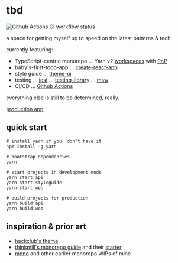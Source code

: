 # tbd

![Github Actions CI workflow status](https://github.com/meatwallace/tbd/actions/workflows/ci.yml/badge.svg?branch=main)

a space for getting myself up to speed on the latest patterns & tech.

currently featuring:

- TypeScript-centric monorepo ... Yarn v2
  [workspaces](https://yarnpkg.com/features/workspaces) with
  [PnP](https://yarnpkg.com/features/pnp)
- baby's-first-todo-app ... [create-react-app](https://create-react-app.dev)
- style guide ... [theme-ui](https://theme-ui.com)
- testing ... [jest](https://jestjs.io) ...
  [testing-library](https://testing-library.com) ... [msw](https://mswjs.io)
- CI/CD ... [Github Actions](https://github.com/features/actions)

everything else is still to be determined, really.

[production app](https://tbd.vercel.app)

## quick start

```
# install yarn if you  don't have it
npm install -g yarn

# bootstrap dependencies
yarn

# start projects in development mode
yarn start:api
yarn start:styleguide
yarn start:web

# build projects for production
yarn build:api
yarn build:web
```

## inspiration & prior art

- [hackclub's theme](https://theme.hackclub.com)
- [thinkmill's monorepo guide](https://monorepo.guide) and their
  [starter](https://github.com/thinkmill/monorepo-starter)
- [mono](https://meatwallace/mono) and other earlier monorepo WIPs of mine
